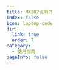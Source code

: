 ```yaml
---
title: MX202说明书
index: false
icon: laptop-code
dir:
  link: true
  order: 7
category:
  - 使用指南
pageInfo: false
---
```


<Catalog />
